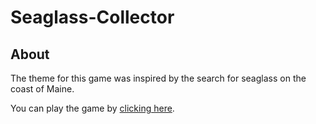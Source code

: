 # Seaglass-Collector

## About
The theme for this game was inspired by the search for seaglass on the coast of Maine.

You can play the game by [clicking here](https://enimocks.github.io/Seaglass-Hunter/).
